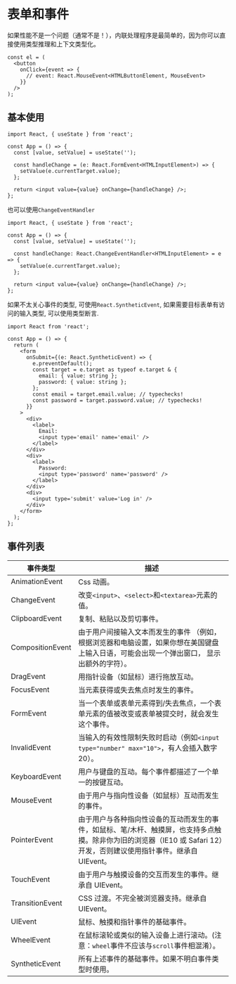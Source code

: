 # 表单和事件

如果性能不是一个问题（通常不是！），内联处理程序是最简单的，因为你可以直接使用类型推理和上下文类型化。

```tsx
const el = (
  <button
    onClick={event => {
      // event: React.MouseEvent<HTMLButtonElement, MouseEvent>
    }}
  />
);
```

## 基本使用

```tsx
import React, { useState } from 'react';

const App = () => {
  const [value, setValue] = useState('');

  const handleChange = (e: React.FormEvent<HTMLInputElement>) => {
    setValue(e.currentTarget.value);
  };

  return <input value={value} onChange={handleChange} />;
};
```

也可以使用`ChangeEventHandler`

```tsx
import React, { useState } from 'react';

const App = () => {
  const [value, setValue] = useState('');

  const handleChange: React.ChangeEventHandler<HTMLInputElement> = e => {
    setValue(e.currentTarget.value);
  };

  return <input value={value} onChange={handleChange} />;
};
```

如果不太关心事件的类型, 可使用`React.SyntheticEvent`, 如果需要目标表单有访问的输入类型, 可以使用类型断言.

```tsx
import React from 'react';

const App = () => {
  return (
    <form
      onSubmit={(e: React.SyntheticEvent) => {
        e.preventDefault();
        const target = e.target as typeof e.target & {
          email: { value: string };
          password: { value: string };
        };
        const email = target.email.value; // typechecks!
        const password = target.password.value; // typechecks!
      }}
    >
      <div>
        <label>
          Email:
          <input type='email' name='email' />
        </label>
      </div>
      <div>
        <label>
          Password:
          <input type='password' name='password' />
        </label>
      </div>
      <div>
        <input type='submit' value='Log in' />
      </div>
    </form>
  );
};
```

## 事件列表

| 事件类型         | 描述                                                                                                                                                                     |
| ---------------- | ------------------------------------------------------------------------------------------------------------------------------------------------------------------------ |
| AnimationEvent   | Css 动画。                                                                                                                                                               |
| ChangeEvent      | 改变`<input>`、`<select>`和`<textarea>`元素的值。                                                                                                                        |
| ClipboardEvent   | 复制、粘贴以及剪切事件。                                                                                                                                                 |
| CompositionEvent | 由于用户间接输入文本而发生的事件 （例如，根据浏览器和电脑设置，如果你想在美国键盘上输入日语，可能会出现一个弹出窗口， 显示出额外的字符）。                               |
| DragEvent        | 用指针设备（如鼠标）进行拖放互动。                                                                                                                                       |
| FocusEvent       | 当元素获得或失去焦点时发生的事件。                                                                                                                                       |
| FormEvent        | 当一个表单或表单元素得到/失去焦点，一个表单元素的值被改变或表单被提交时，就会发生这个事件。                                                                              |
| InvalidEvent     | 当输入的有效性限制失败时启动（例如`<input type="number" max="10">`，有人会插入数字 20）。                                                                                |
| KeyboardEvent    | 用户与键盘的互动。每个事件都描述了一个单一的按键互动。                                                                                                                   |
| MouseEvent       | 由于用户与指向性设备（如鼠标）互动而发生的事件。                                                                                                                         |
| PointerEvent     | 由于用户与各种指向性设备的互动而发生的事件，如鼠标、笔/木杆、触摸屏，也支持多点触摸。除非你为旧的浏览器（IE10 或 Safari 12）开发，否则建议使用指针事件。继承自 UIEvent。 |
| TouchEvent       | 由于用户与触摸设备的交互而发生的事件。继承自 UIEvent。                                                                                                                   |
| TransitionEvent  | CSS 过渡。不完全被浏览器支持。继承自 UIEvent。                                                                                                                           |
| UIEvent          | 鼠标、触摸和指针事件的基础事件。                                                                                                                                         |
| WheelEvent       | 在鼠标滚轮或类似的输入设备上进行滚动。(注意：`wheel`事件不应该与`scroll`事件相混淆）。                                                                                   |
| SyntheticEvent   | 所有上述事件的基础事件。如果不明白事件类型时使用。                                                                                                                       |
